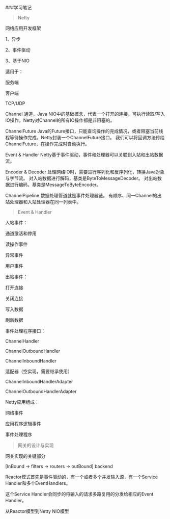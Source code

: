 ###学习笔记

>Netty

网络应用开发框架

1、异步

2、事件驱动

3、基于NIO

适用于：

服务端

客户端

TCP/UDP

Channel           通道，Java NIO中的基础概念，代表一个打开的连接，可执行读取/写入IO操作。Netty对Channel的所有IO操作都是非阻塞的。

ChannelFuture     Java的Future接口，只能查询操作的完成情况，或者阻塞当前线程等待操作完成。Netty封装一个ChannelFuture接口。
                  我们可以将回调方法传给ChannelFuture，在操作完成时自动执行。
                
Event & Handler   Netty基于事件驱动，事件和处理器可以关联到入站和出站数据流。

Encoder & Decoder 处理网络IO时，需要进行序列化和反序列化，转换Java对象与字节流。
                  对入站数据进行解码，基类是ByteToMessageDecoder。
                  对出站数据进行编码，基类是MessageToByteEncoder。
                  
ChannelPipeline   数据处理管道就是事件处理器链。
                  有顺序、同一Channel的出站处理器和入站处理器在同一列表中。

>Event & Handler

入站事件：          

通道激活和停用      

读操作事件         

异常事件     

用户事件

出站事件：

打开连接

关闭连接

写入数据

刷新数据

事件处理程序接口：

ChannelHandler

ChannelOutboundHandler

ChannelInboundHandler

适配器（空实现，需要继承使用）

ChannelInboundHandlerAdapter

ChannelOutboundHandlerAdapter

Netty应用组成：

网络事件

应用程序逻辑事件

事件处理程序

>网关的设计与实现

网关实现的关键部分

[InBound -> filters -> routers -> outBound]  backend    


Reactor模式首先是事件驱动的，有一个或者多个并发输入源，有一个Service Handler和多个EventHandlers。

这个Service Handler会同步的将输入的请求多路复用的分发给相应的Event Handler。 


从Reactor模型到Netty NIO模型

